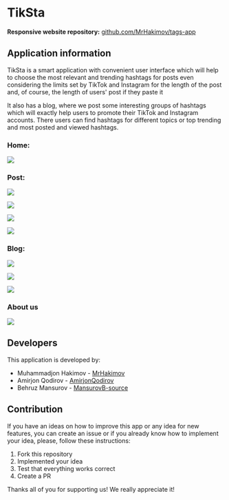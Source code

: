 # TikSta

**Responsive website repository:** [github.com/MrHakimov/tags-app](https://github.com/MrHakimov/tags-app)

## Application information

TikSta is a smart application with convenient user interface which will help to choose the most relevant and trending hashtags for posts even considering the limits set by TikTok and Instagram for the length of the post and, of course, the length of users' post if they paste it

It also has a blog, where we post some interesting groups of hashtags which will exactly help users to promote their TikTok and Instagram accounts. There users can find hashtags for different topics or top trending and most posted and viewed hashtags.

### Home:
![](/images/home.jpg)

### Post:
![](/images/post_tiktok.jpg)

![](/images/post_tiktok_post.jpg)

![](/images/post_instagram.jpg)

![](/images/post_instagram_post.jpg)

### Blog:
![](/images/blog.jpg)

![](/images/blog_example.jpg)

![](/images/blog_example_leaving.jpg)

### About us
![](/images/about.jpg)


## Developers

This application is developed by:
* Muhammadjon Hakimov - [MrHakimov](https://www.github.com/MrHakimov)
* Amirjon Qodirov - [AmirjonQodirov](https://www.github.com/AmirjonQodirov)
* Behruz Mansurov - [MansurovB-source](https://www.github.com/MansurovB-source)

## Contribution

If you have an ideas on how to improve this app or any idea for new features, you can create an issue or if you already know how to implement your idea, please, follow these instructions:
1. Fork this repository
2. Implemented your idea
3. Test that everything works correct
4. Create a PR

Thanks all of you for supporting us! We really appreciate it!
